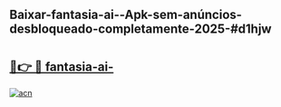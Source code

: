 ## Baixar-fantasia-ai--Apk-sem-anúncios-desbloqueado-completamente-2025-#d1hjw

# <h2><a href="https://ainizakaria.my?title=fantasia-ai-&ref=20M">🔗👉 🔴 fantasia-ai-</a></h2>

[![acn](https://github.com/user-attachments/assets/0f9c940e-d8b0-45ae-aac7-cd30a18b3e1c)](https://ainizakaria.my?title=fantasia-ai-&ref=20M)

